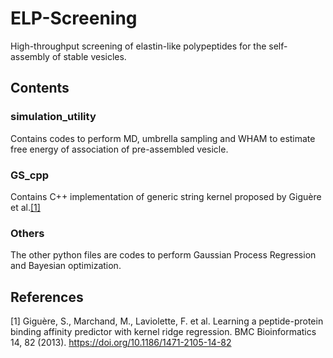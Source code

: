 # ELP-Screening
High-throughput screening of elastin-like polypeptides for the self-assembly of stable vesicles.

## Contents
### simulation_utility
Contains codes to perform MD, umbrella sampling and WHAM to estimate free energy of association of pre-assembled vesicle.

### GS_cpp
Contains C++ implementation of generic string kernel proposed by Giguère et al.[[1]](#1)

### Others
The other python files are codes to perform Gaussian Process Regression and Bayesian optimization. 


## References 
<a id="1">[1]</a> 
Giguère, S., Marchand, M., Laviolette, F. et al. Learning a peptide-protein binding affinity predictor with kernel ridge regression. BMC Bioinformatics 14, 82 (2013). https://doi.org/10.1186/1471-2105-14-82 
